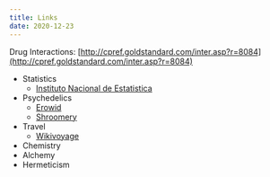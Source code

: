 ```yaml
---
title: Links
date: 2020-12-23
---
```


Drug Interactions:
[http://cpref.goldstandard.com/inter.asp?r=8084](http://cpref.goldstandard.com/inter.asp?r=8084)


* Statistics
  * [Instituto Nacional de Estatistica](https://www.ine.pt/xportal/xmain?xpgid=ine_main&xpid=INE)
* Psychedelics
  * [Erowid](https://www.erowid.org/)
  * [Shroomery](https://www.shroomery.org/)
* Travel
  * [Wikivoyage](https://en.wikivoyage.org/wiki/Main_Page)
* Chemistry
* Alchemy
* Hermeticism
